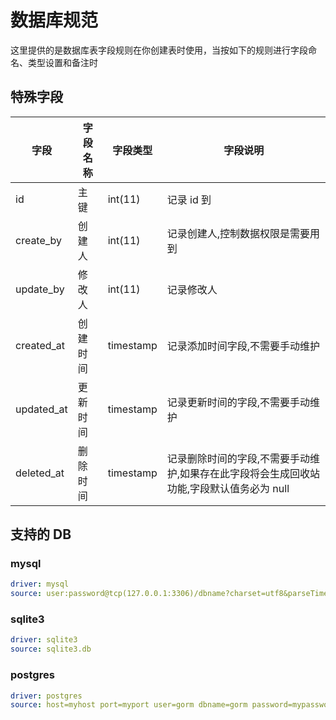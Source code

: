 # 数据库规范

这里提供的是数据库表字段规则在你创建表时使用，当按如下的规则进行字段命名、类型设置和备注时

## 特殊字段

| 字段       | 字段名称 | 字段类型  | 字段说明                                                                                 |
| ---------- | -------- | --------- | ---------------------------------------------------------------------------------------- |
| id         | 主键     | int(11)   | 记录 id 到                                                                               |
| create_by  | 创建人   | int(11)   | 记录创建人,控制数据权限是需要用到                                                        |
| update_by  | 修改人   | int(11)   | 记录修改人                                                                               |
| created_at | 创建时间 | timestamp | 记录添加时间字段,不需要手动维护                                                          |
| updated_at | 更新时间 | timestamp | 记录更新时间的字段,不需要手动维护                                                        |
| deleted_at | 删除时间 | timestamp | 记录删除时间的字段,不需要手动维护,如果存在此字段将会生成回收站功能,字段默认值务必为 null |

## 支持的 DB

### mysql

```yml
driver: mysql
source: user:password@tcp(127.0.0.1:3306)/dbname?charset=utf8&parseTime=True&loc=Local&timeout=1000ms
```

### sqlite3

```yml
driver: sqlite3
source: sqlite3.db
```

### postgres

```yml
driver: postgres
source: host=myhost port=myport user=gorm dbname=gorm password=mypassword
```
